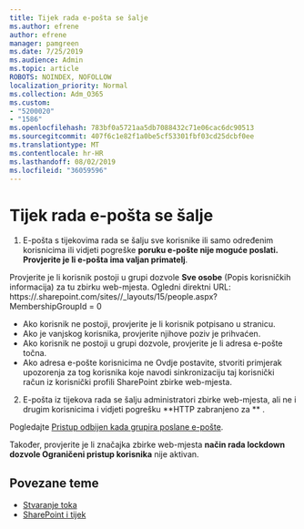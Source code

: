 ```yaml
---
title: Tijek rada e-pošta se šalje
ms.author: efrene
author: efrene
manager: pamgreen
ms.date: 7/25/2019
ms.audience: Admin
ms.topic: article
ROBOTS: NOINDEX, NOFOLLOW
localization_priority: Normal
ms.collection: Adm_O365
ms.custom:
- "5200020"
- "1586"
ms.openlocfilehash: 783bf0a5721aa5db7088432c71e06cac6dc90513
ms.sourcegitcommit: 407f6c1e82f1a0be5cf53301fbf03cd25dcbf0ee
ms.translationtype: MT
ms.contentlocale: hr-HR
ms.lasthandoff: 08/02/2019
ms.locfileid: "36059596"
---
```

# <a name="workflow-email-is-not-being-sent"></a>Tijek rada e-pošta se šalje

1. E-pošta s tijekovima rada se šalju sve korisnike ili samo određenim korisnicima ili vidjeti pogreške **poruku e-pošte nije moguće poslati. Provjerite je li e-pošta ima valjan primatelj**.

Provjerite je li korisnik postoji u grupi dozvole **Sve osobe** (Popis korisničkih informacija) za tu zbirku web-mjesta.  Ogledni direktni URL: https://<tenant>.sharepoint.com/sites/<sitename>/_layouts/15/people.aspx? MembershipGroupId = 0

- Ako korisnik ne postoji, provjerite je li korisnik potpisano u stranicu. 
- Ako je vanjskog korisnika, provjerite njihove poziv je prihvaćen.
- Ako korisnik ne postoji u grupi dozvole, provjerite je li adresa e-pošte točna.
- Ako adresa e-pošte korisnicima ne Ovdje postavite, stvoriti primjerak upozorenja za tog korisnika koje navodi sinkronizaciju taj korisnički račun iz korisnički profili SharePoint zbirke web-mjesta.
 
2. E-pošta iz tijekova rada se šalju administratori zbirke web-mjesta, ali ne i drugim korisnicima i vidjeti pogrešku **HTTP zabranjeno za <spam> <spam> ** <spam> <spam>.
 

Pogledajte [Pristup odbijen kada grupira poslane e-pošte](https://docs.microsoft.com/sharepoint/support/server-admin/access-denied-when-send-an-email-to-groups).

Također, provjerite je li značajka zbirke web-mjesta **način rada lockdown dozvole Ograničeni pristup korisnika** nije aktivan.

## <a name="related-topics"></a>Povezane teme
- [Stvaranje toka](https://support.office.com/article/Create-a-flow-for-a-list-or-library-in-SharePoint-Online-or-OneDrive-for-Business-a9c3e03b-0654-46af-a254-20252e580d01) 
- [SharePoint i tijek](https://flow.microsoft.com/blog/sharepoint-and-flow/) 



